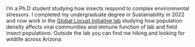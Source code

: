 I’m a Ph.D student studying how insects respond to complex environmental stressors. I completed my undergraduate degree in Sustainability in 2022 and now work in the [Global Locust Initiative lab](https://globalfutures.asu.edu/global-locust-initiative/) studying how population density affects viral communities and immune function of lab and field insect populations. Outside the lab you can find me hiking and looking for wildlife across Arizona.
